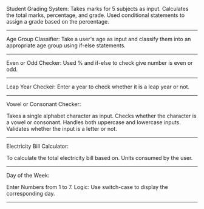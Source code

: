 Student Grading System:
Takes marks for 5 subjects as input.
Calculates the total marks, percentage, and grade.
Used conditional statements to assign a grade based on the percentage.
_________________________________________________
Age Group Classifier:
Take a user's age as input and classify them into an appropriate age group using if-else statements.
_________________________________________________________________________________________________
 Even or Odd Checker:
 Used % and if-else to check give number is even or odd.
 _________________________________________________
Leap Year Checker:
Enter a year to check whether it is a leap year or not.
_________________________________________________________________________________________________
 Vowel or Consonant Checker:
 
 Takes a single alphabet character as input.
Checks whether the character is a vowel or consonant.
Handles both uppercase and lowercase inputs.
Validates whether the input is a letter or not.
_________________________________________________________________________________________________
 Electricity Bill Calculator:

To calculate the total electricity bill based on.
Units consumed by the user.
_________________________________________________________________________________________________
Day of the Week:

Enter Numbers from 1 to 7.
Logic: Use switch-case to display the corresponding day.
_________________________________________________________________________________________________




 



